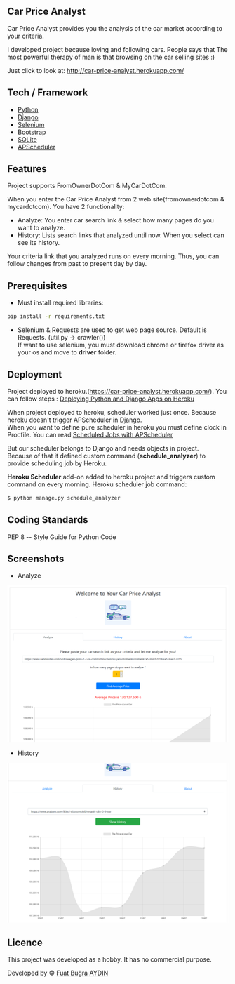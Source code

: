 ## Car Price Analyst
Car Price Analyst provides you the analysis of the car market according to your criteria.

I developed project because loving and following cars.
People says that The most powerful therapy of man is that browsing on the car selling sites :)

Just click to look at: http://car-price-analyst.herokuapp.com/

## Tech / Framework
- [Python](https://www.python.org/)
- [Django](https://www.djangoproject.com/)
- [Selenium](https://selenium-python.readthedocs.io/)
- [Bootstrap](https://getbootstrap.com/)
- [SQLite](https://www.sqlite.org/index.html)
- [APScheduler](https://apscheduler.readthedocs.io/en/stable/)

## Features

Project supports FromOwnerDotCom & MyCarDotCom.

When you enter the Car Price Analyst from 2 web site(fromownerdotcom & mycardotcom). You have 2 functionality:
- Analyze: You enter car search link & select how many pages do you want to analyze.
- History: Lists search links that analyzed until now. When you select can see its history.

Your criteria link that you analyzed runs on every morning. Thus, you can follow changes from past to present day by day.

## Prerequisites

- Must install required libraries:

```bash
pip install -r requirements.txt
```

- Selenium & Requests are used to get web page source. Default is Requests. (util.py -> crawler()) <br/>
If want to use selenium, you must download chrome or firefox driver as your os and move to **driver** folder.<br/>

## Deployment

Project deployed to heroku.(https://car-price-analyst.herokuapp.com/). You can follow steps : [Deploying Python and Django Apps on Heroku](https://devcenter.heroku.com/articles/deploying-python)

When project deployed to heroku, scheduler worked just once. Because heroku doesn't trigger APScheduler in Django.<br/>
When you want to define pure scheduler in heroku you must define clock in Procfile. You can read [Scheduled Jobs with APScheduler](https://devcenter.heroku.com/articles/clock-processes-python#apscheduler) <br/>

But our scheduler belongs to Django and needs objects in project. <br/>
Because of that it defined custom command (**schedule_analyzer**) to provide scheduling job by Heroku.<br/>

**Heroku Scheduler** add-on added to heroku project and triggers custom command on every morning. Heroku scheduler job command:

```bash
$ python manage.py schedule_analyzer
```

## Coding Standards

PEP 8 -- Style Guide for Python Code

## Screenshots

- Analyze

![Analyze](screenshots/screen1.png?raw=true)
<br/>
- History

![History](screenshots/screen2.png?raw=true)


## Licence

This project was developed as a hobby. It has no commercial purpose.

Developed by © [Fuat Buğra AYDIN](https://www.linkedin.com/in/fuatbugraaydin/)